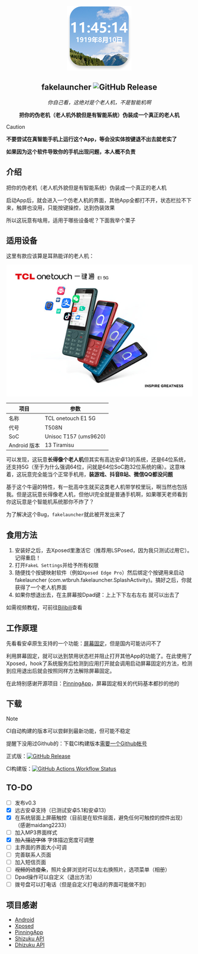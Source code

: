 <div align="center">
<img src="readme-assets/app-icon.png" width=174 alt="App图标"/>

## fakelauncher ![GitHub Release](https://img.shields.io/github/v/release/ZH-XiJun/fakelauncher?include_prereleases)

*你自己看，这绝对是个老人机，不是智能机啊*

**把你的伪老机（老人机外貌但是有智能系统）伪装成一个真正的老人机**

</div>

> [!Caution]
> **不要尝试在真智能手机上运行这个App，等会没实体按键退不出去就老实了**
> 
> **如果因为这个软件导致你的手机出现问题，本人概不负责**

## 介绍

把你的伪老机（老人机外貌但是有智能系统）伪装成一个真正的老人机

启动App后，就会进入一个仿老人机的界面，其他App全都打不开，状态栏拉不下来，触屏也没用，只能按键操控，达到伪装效果

所以这玩意有啥用，适用于哪些设备呢？下面我举个栗子

## 适用设备

这里有款应该算是耳熟能详的老人机：
<div align="center">

![TCL T508N](readme-assets/E1.jpg)

| 项目         | 参数                    |
|------------|-----------------------|
| 名称         | TCL onetouch E1 5G    |
| 代号         | T508N                 |
| SoC        | Unisoc T157 (ums9620) |
| Android 版本 | 13 Tiramisu           |

</div>

可以发现，这玩意**长得像个老人机**但其实有高达安卓13的系统，还是64位系统，还支持5G（至于为什么强调64位，问就是64位SoC跑32位系统的痛）。这意味着，这玩意完全能当个正常手机用，**装游戏、抖音B站、微信QQ都没问题**

基于这个牛逼的特性，有一批高中生就买这类老人机带学校里玩，啊当然也包括我。但是这玩意长得像老人机，但他UI完全就是普通手机啊，如果哪天老师看到你这玩意是个智能机系统那你不炸了？

为了解决这个Bug，`fakelauncher`就此被开发出来了

## 食用方法

1. 安装好之后，去Xposed里激活它（推荐用LSPosed，因为我只测试过用它）。记得重启！
2. 打开`FakeL Settings`并给予所有权限
3. 随便找个按键映射软件（例如`Xposed Edge Pro`）然后绑定个按键用来启动fakelauncher (com.wtbruh.fakelauncher.SplashActivity)。搞好之后，你就获得了一个老人机界面
4. 如果你想退出去，在主屏幕按Dpad键：上上下下左右左右 就可以出去了

如需视频教程，可前往[Bilibili](https://www.bilibili.com/video/BV1AweqzjEJj)查看

## 工作原理

先看看安卓原生支持的一个功能：[屏幕固定](https://support.google.com/android/answer/9455138)，但是国内可能访问不了

利用屏幕固定，就可以达到禁用状态栏并阻止打开其他App的功能了。在此使用了Xposed，hook了系统服务后检测到应用打开就会调用启动屏幕固定的方法，检测到应用退出后就会按照同样方法解除屏幕固定。

在此特别感谢开源项目：[PinningApp](https://github.com/HChenX/PinningApp)，屏幕固定相关的代码基本都抄的他的

## 下载

> [!Note]
> CI自动构建的版本可以尝鲜到最新功能，但可能不稳定
>
> 提醒下没用过Github的：下载CI构建版本[需要一个Github帐号](https://github.com/signup)

正式版：[![GitHub Release](https://img.shields.io/github/v/release/ZH-XiJun/fakelauncher?include_prereleases)](https://github.com/zh-xijun/fakelauncher/releases)

CI构建版：[![GitHub Actions Workflow Status](https://img.shields.io/github/actions/workflow/status/zh-xijun/fakelauncher/android.yml)](https://github.com/zh-xijun/fakelauncher/actions/workflows/android.yml)

## TO-DO

- [ ] 发布v0.3
- [x] 远古安卓支持（已测试安卓5.1和安卓13）
- [x] 在系统层面上屏蔽触控（目前是在软件层面，避免任何可触控的控件出现）（感谢maidang2233）
- [ ] 加入MP3界面样式
- [x] ~~加入描边字体~~ 字体描边宽度可调整
- [ ] 主界面的界面大小可调
- [ ] 完善联系人页面
- [ ] 加入短信页面
- [ ] ~~视频的进度条~~，照片全屏浏览时可以左右换照片，选项菜单（相册）
- [ ] Dpad操作可以自定义（退出方法）
- [ ] 拨号盘可以打电话（但是自定义打电话的界面可能做不到）

## 项目感谢
- [Android](https://source.android.google.cn/)
- [Xposed](https://github.com/LSPosed/LSPosed)
- [PinningApp](https://github.com/HChenX/PinningApp)
- [Shizuku API](https://github.com/RikkaApps/Shizuku-API)
- [Dhizuku API](https://github.com/iamr0s/Dhizuku-API)
